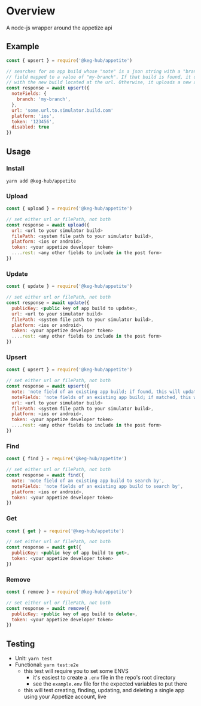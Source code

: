 # Overview

A node-js wrapper around the appetize api

## Example
```js
const { upsert } = require('@keg-hub/appetite')

// searches for an app build whose "note" is a json string with a "branch"
// field mapped to a value of "my-branch". If that build is found, it updates it 
// with the new build located at the url. Otherwise, it uploads a new app build.
const response = await upsert({
  noteFields: {
    branch: 'my-branch',
  },
  url: 'some.url.to.simulator.build.com'
  platform: 'ios',
  token: '123456',
  disabled: true
})
```

## Usage

### Install
`yarn add @keg-hub/appetite`

### Upload
```js
const { upload } = require('@keg-hub/appetite')

// set either url or filePath, not both
const response = await upload({
  url: <url to your simulator build>
  filePath: <system file path to your simulator build>,
  platform: <ios or android>,
  token: <your appetize developer token>
  ....rest: <any other fields to include in the post form>
})
```

### Update
```js
const { update } = require('@keg-hub/appetite')

// set either url or filePath, not both
const response = await update({
  publicKey: <public key of app build to update>,
  url: <url to your simulator build>
  filePath: <system file path to your simulator build>,
  platform: <ios or android>,
  token: <your appetize developer token>
  ....rest: <any other fields to include in the post form>
})
```

### Upsert
```js
const { upsert } = require('@keg-hub/appetite')

// set either url or filePath, not both
const response = await upsert({
  note: 'note field of an existing app build; if found, this will update that app build',
  noteFields: 'note fields of an existing app build; if matched, this will update that app build. Assumes the note is in json format.',
  url: <url to your simulator build>
  filePath: <system file path to your simulator build>,
  platform: <ios or android>,
  token: <your appetize developer token>
  ....rest: <any other fields to include in the post form>
})
```

### Find
```js
const { find } = require('@keg-hub/appetite')

// set either url or filePath, not both
const response = await find({
  note: 'note field of an existing app build to search by',
  noteFields: 'note fields of an existing app build to search by',
  platform: <ios or android>,
  token: <your appetize developer token>
})
```

### Get
```js
const { get } = require('@keg-hub/appetite')

// set either url or filePath, not both
const response = await get({
  publicKey: <public key of app build to get>,
  token: <your appetize developer token>
})
```

### Remove
```js
const { remove } = require('@keg-hub/appetite')

// set either url or filePath, not both
const response = await remove({
  publicKey: <public key of app build to delete>,
  token: <your appetize developer token>
})
```

## Testing
* Unit: `yarn test` 
* Functional: `yarn test:e2e`
  * this test will require you to set some ENVS 
    * it's easiest to create a `.env` file in the repo's root directory
    * see the `example.env` file for the expected variables to put there
  * this will test creating, finding, updating, and deleting a single app using your Appetize account, live